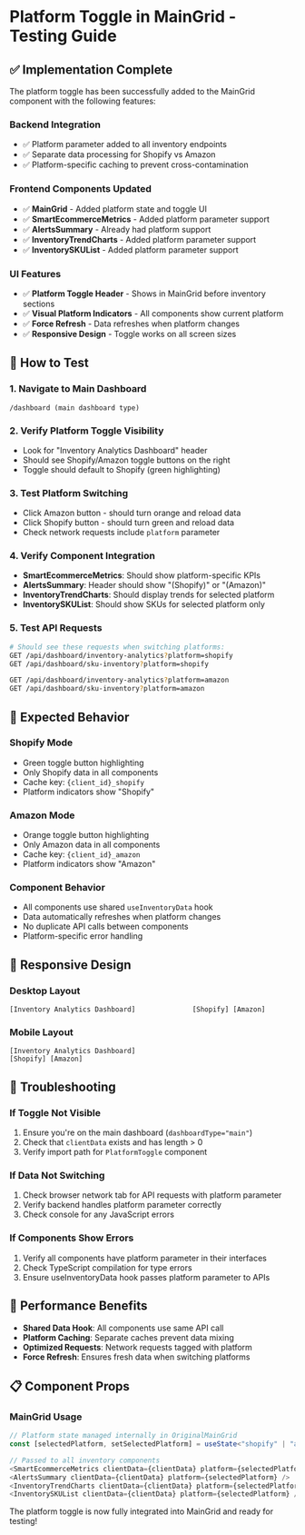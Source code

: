 # Platform Toggle in MainGrid - Testing Guide

## ✅ **Implementation Complete**

The platform toggle has been successfully added to the MainGrid component with the following features:

### **Backend Integration**
- ✅ Platform parameter added to all inventory endpoints
- ✅ Separate data processing for Shopify vs Amazon
- ✅ Platform-specific caching to prevent cross-contamination

### **Frontend Components Updated**
- ✅ **MainGrid** - Added platform state and toggle UI
- ✅ **SmartEcommerceMetrics** - Added platform parameter support  
- ✅ **AlertsSummary** - Already had platform support
- ✅ **InventoryTrendCharts** - Added platform parameter support
- ✅ **InventorySKUList** - Added platform parameter support

### **UI Features**
- ✅ **Platform Toggle Header** - Shows in MainGrid before inventory sections
- ✅ **Visual Platform Indicators** - All components show current platform
- ✅ **Force Refresh** - Data refreshes when platform changes
- ✅ **Responsive Design** - Toggle works on all screen sizes

## 🎯 **How to Test**

### **1. Navigate to Main Dashboard**
```
/dashboard (main dashboard type)
```

### **2. Verify Platform Toggle Visibility**
- Look for "Inventory Analytics Dashboard" header
- Should see Shopify/Amazon toggle buttons on the right
- Toggle should default to Shopify (green highlighting)

### **3. Test Platform Switching**
- Click Amazon button - should turn orange and reload data
- Click Shopify button - should turn green and reload data
- Check network requests include `platform` parameter

### **4. Verify Component Integration**
- **SmartEcommerceMetrics**: Should show platform-specific KPIs
- **AlertsSummary**: Header should show "(Shopify)" or "(Amazon)"
- **InventoryTrendCharts**: Should display trends for selected platform
- **InventorySKUList**: Should show SKUs for selected platform only

### **5. Test API Requests**
```bash
# Should see these requests when switching platforms:
GET /api/dashboard/inventory-analytics?platform=shopify
GET /api/dashboard/sku-inventory?platform=shopify

GET /api/dashboard/inventory-analytics?platform=amazon  
GET /api/dashboard/sku-inventory?platform=amazon
```

## 🔧 **Expected Behavior**

### **Shopify Mode**
- Green toggle button highlighting
- Only Shopify data in all components
- Cache key: `{client_id}_shopify`
- Platform indicators show "Shopify"

### **Amazon Mode**
- Orange toggle button highlighting  
- Only Amazon data in all components
- Cache key: `{client_id}_amazon`
- Platform indicators show "Amazon"

### **Component Behavior**
- All components use shared `useInventoryData` hook
- Data automatically refreshes when platform changes
- No duplicate API calls between components
- Platform-specific error handling

## 📱 **Responsive Design**

### **Desktop Layout**
```
[Inventory Analytics Dashboard]              [Shopify] [Amazon]
```

### **Mobile Layout**  
```
[Inventory Analytics Dashboard]
[Shopify] [Amazon]
```

## 🐛 **Troubleshooting**

### **If Toggle Not Visible**
1. Ensure you're on the main dashboard (`dashboardType="main"`)
2. Check that `clientData` exists and has length > 0
3. Verify import path for `PlatformToggle` component

### **If Data Not Switching**
1. Check browser network tab for API requests with platform parameter
2. Verify backend handles platform parameter correctly
3. Check console for any JavaScript errors

### **If Components Show Errors**
1. Verify all components have platform parameter in their interfaces
2. Check TypeScript compilation for type errors
3. Ensure useInventoryData hook passes platform parameter to APIs

## 🚀 **Performance Benefits**

- **Shared Data Hook**: All components use same API call
- **Platform Caching**: Separate caches prevent data mixing
- **Optimized Requests**: Network requests tagged with platform
- **Force Refresh**: Ensures fresh data when switching platforms

## 📋 **Component Props**

### **MainGrid Usage**
```typescript
// Platform state managed internally in OriginalMainGrid
const [selectedPlatform, setSelectedPlatform] = useState<"shopify" | "amazon">("shopify");

// Passed to all inventory components
<SmartEcommerceMetrics clientData={clientData} platform={selectedPlatform} />
<AlertsSummary clientData={clientData} platform={selectedPlatform} />
<InventoryTrendCharts clientData={clientData} platform={selectedPlatform} />
<InventorySKUList clientData={clientData} platform={selectedPlatform} />
```

The platform toggle is now fully integrated into MainGrid and ready for testing!
